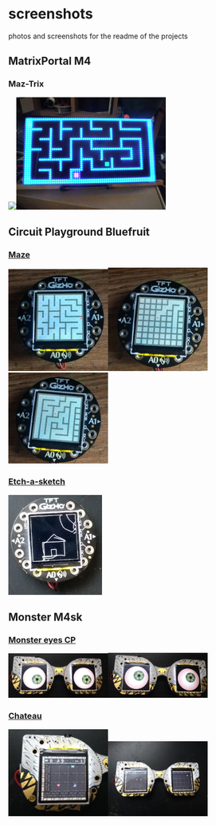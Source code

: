 # screenshots
photos and screenshots for the readme of the projects

## MatrixPortal M4

### Maz-Trix
<img src="/maztrix.1.gif" width="300"><img src="/DSCF1901.JPG" width="300">


## Circuit Playground Bluefruit

### [Maze](https://github.com/Marius-450/Maze_CP)
<img src="/maze.png" width="200"><img src="/maze_creation1.png" width="200"><img src="/maze_creation.png" width="200">


### [Etch-a-sketch](https://github.com/Marius-450/Gravity-Etch-a-Sketch)

<img src="/Etch-a-sketch1.jpg" height="200">

## Monster M4sk

### [Monster eyes CP](https://github.com/Marius-450/MonsterEyes_CP)

<img src="/Monster_eyes1.jpg" width="200"><img src="/Monster_eyes2.jpg" width="200">

### [Chateau](https://github.com/Marius-450/Chateau)

<img src="/Chateau2.jpg" width="200"><img src="/Chateau1.jpg" width="200">

